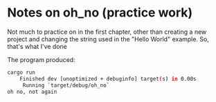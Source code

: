 # Notes on oh_no (practice work)

Not much to practice on in the first chapter, other than creating a new project and changing the string used in the "Hello World" example. So, that's what I've done

The program produced:
```bash
cargo run
    Finished dev [unoptimized + debuginfo] target(s) in 0.00s
     Running `target/debug/oh_no`
oh no, not again
```